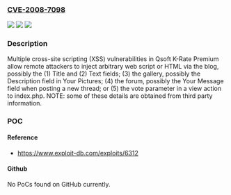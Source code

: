 ### [CVE-2008-7098](https://cve.mitre.org/cgi-bin/cvename.cgi?name=CVE-2008-7098)
![](https://img.shields.io/static/v1?label=Product&message=n%2Fa&color=blue)
![](https://img.shields.io/static/v1?label=Version&message=n%2Fa&color=blue)
![](https://img.shields.io/static/v1?label=Vulnerability&message=n%2Fa&color=brighgreen)

### Description

Multiple cross-site scripting (XSS) vulnerabilities in Qsoft K-Rate Premium allow remote attackers to inject arbitrary web script or HTML via the blog, possibly the (1) Title and (2) Text fields; (3) the gallery, possibly the Description field in Your Pictures; (4) the forum, possibly the Your Message field when posting a new thread; or (5) the vote parameter in a view action to index.php.  NOTE: some of these details are obtained from third party information.

### POC

#### Reference
- https://www.exploit-db.com/exploits/6312

#### Github
No PoCs found on GitHub currently.

